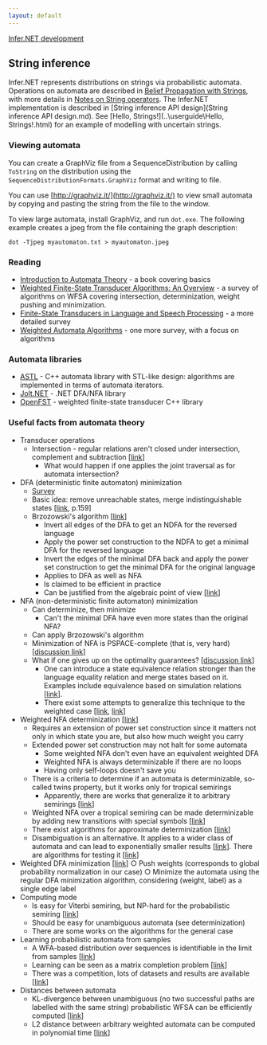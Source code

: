 ```yaml
---
layout: default
---
```

[Infer.NET development](index.md)

## String inference

Infer.NET represents distributions on strings via probabilistic automata.  Operations on automata are described in [Belief Propagation with Strings](https://www.microsoft.com/en-us/research/publication/belief-propagation-strings/), with more details in [Notes on String operators](StringInference.pdf).  The Infer.NET implementation is described in [String inference API design](String inference API design.md).  See [Hello, Strings!](..\userguide\Hello, Strings!.html) for an example of modelling with uncertain strings.

### Viewing automata

You can create a GraphViz file from a SequenceDistribution by calling `ToString` on the distribution using the   `SequenceDistributionFormats.GraphViz` format and writing to file.

You can use [http://graphviz.it/](http://graphviz.it/) to view small automata by copying and pasting the string from the file to the window.

To view large automata, install GraphViz, and run `dot.exe`. The following example creates a jpeg from the file containing the graph description:

```shell
dot -Tjpeg myautomaton.txt > myautomaton.jpeg
```

### Reading

*   [Introduction to Automata Theory](https://mcdtu.files.wordpress.com/2017/03/introduction-to-automata-theory.pdf) - a book covering basics
*   [Weighted Finite-State Transducer Algorithms: An Overview](https://cs.nyu.edu/~mohri/pub/fla.pdf) - a survey of algorithms on WFSA covering intersection, determinization, weight pushing and minimization.
*   [Finite-State Transducers in Language and Speech Processing](http://www.aclweb.org/anthology/J97-2003) - a more detailed survey
*   [Weighted Automata Algorithms](https://cs.nyu.edu/~mohri/pub/hwa.pdf) - one more survey, with a focus on algorithms

### Automata libraries

*   [ASTL](http://astl.sourceforge.net/) - C++ automata library with STL-like design: algorithms are implemented in terms of automata iterators.
*   [Jolt.NET](https://archive.codeplex.com/?p=jolt) - .NET DFA/NFA library
*   [OpenFST](http://www.openfst.org/twiki/bin/view/FST/WebHome) - weighted finite-state transducer C++ library

### Useful facts from automata theory

*   Transducer operations
    *   Intersection - regular relations aren't closed under intersection, complement and subtraction \[[link](https://web.archive.org/web/20130606165805/https:/courses.cit.cornell.edu/ling4424/regular-relations-oct5.pdf)\]
        *   What would happen if one applies the joint traversal as for automata intersection?
*   DFA (deterministic finite automaton) minimization
    *   [Survey](https://arxiv.org/pdf/1010.5318.pdf)
    *   Basic idea: remove unreachable states, merge indistinguishable states \[[link](https://mcdtu.files.wordpress.com/2017/03/introduction-to-automata-theory.pdf), p.159\]
    *   Brzozowski's algorithm \[[link](https://homepage.tudelft.nl/c9d1n/talks/brz-coin.pdf)\]
        *   Invert all edges of the DFA to get an NDFA for the reversed language
        *   Apply the power set construction to the NDFA to get a minimal DFA for the reversed language
        *   Invert the edges of the minimal DFA back and apply the power set construction to get the minimal DFA for the original language
        *   Applies to DFA as well as NFA
        *   Is claimed to be efficient in practice
        *   Can be justified from the algebraic point of view \[[link](http://www.alexandrasilva.org/files/RechabilityObservability.pdf)\]
*   NFA (non-deterministic finite automaton) minimization
    *   Can determinize, then minimize
        *   Can't the minimal DFA have even more states than the original NFA?
    *   Can apply Brzozowski's algorithm
    *   Minimization of NFA is PSPACE-complete (that is, very hard) \[[discussion link](https://cstheory.stackexchange.com/questions/10829/computing-the-minimal-nfa-for-a-dfa?rq=1)\]
    *   What if one gives up on the optimality guarantees? \[[discussion link](https://cstheory.stackexchange.com/questions/18074/simplification-of-weighted-nfa)\]
        *   One can introduce a state equivalence relation stronger than the language equality relation and merge states based on it. Examples include equivalence based on simulation relations \[[link](https://arxiv.org/pdf/1210.6624v1.pdf)\].
        *   There exist some attempts to generalize this technique to the weighted case \[[link](https://people.cs.umu.se/johanna/bisimulation/hogmalmay07c.pdf), [link](https://www.sciencedirect.com/science/article/pii/S0304397507008614)\]
*   Weighted NFA determinization \[[link](http://citeseerx.ist.psu.edu/viewdoc/download?doi=10.1.1.437.2637&rep=rep1&type=pdf)\]
    *   Requires an extension of power set construction since it matters not only in which state you are, but also how much weight you carry
    *   Extended power set construction may not halt for some automata
        *   Some weighted NFA don't even have an equivalent weighted DFA
        *   Weighted NFA is always determinizable if there are no loops
        *   Having only self-loops doesn't save you
    *   There is a criteria to determine if an automata is determinizable, so-called twins property, but it works only for tropical semirings
        *   Apparently, there are works that generalize it to arbitrary semirings \[[link](http://adambuchsbaum.com/papers/det-sicomp.pdf)\]
    *   Weighted NFA over a tropical semiring can be made determinizable by adding new transitions with special symbols \[[link](https://cs.nyu.edu/~mohri/pub/tcs3.pdf)\]
    *   There exist algorithms for approximate determinization \[[link](http://www.faculty.idc.ac.il/udiboker/files/ApproxDetF.pdf)\]
    *   Disambiguation is an alternative. It applies to a wider class of automata and can lead to exponentially smaller results \[[link](https://cs.nyu.edu/~mohri/pub/dis.pdf)\]. There are algorithms for testing it \[[link](https://cs.nyu.edu/~mohri/pub/namb.pdf)\]
*   Weighted DFA minimization \[[link](https://cs.nyu.edu/~mohri/pub/fla.pdf)\]
		○ Push weights (corresponds to global probability normalization in our case)
		○ Minimize the automata using the regular DFA minimization algorithm, considering (weight, label) as a single edge label
*   Computing mode
    *   Is easy for Viterbi semiring, but NP-hard for the probabilistic semiring \[[link](http://aclweb.org/anthology/W/W13/W13-18.pdf)\]
    *   Should be easy for unambiguous automata (see determinization)
    *   There are some works on the algorithms for the general case
*   Learning probabilistic automata from samples
    *   A WFA-based distribution over sequences is identifiable in the limit from samples \[[link](https://pdfs.semanticscholar.org/aaae/e4a7f71f030536d67aa801dd07f2532838ee.pdf)\]
    *   Learning can be seen as a matrix completion problem \[[link](http://papers.nips.cc/paper/4697-spectral-learning-of-general-weighted-automata-via-constrained-matrix-completion.pdf)\]
    *   There was a competition, lots of datasets and results are available \[[link](http://ai.cs.umbc.edu/icgi2012/challenge/Pautomac/index.php)\]
*   Distances between automata
    *   KL-divergence between unambiguous (no two successful paths are labelled with the same string) probabilistic WFSA can be efficiently computed \[[link](https://cs.nyu.edu/~mohri/pub/kl.pdf)\]
    *   L2 distance between arbitrary weighted automata can be computed in polynomial time  \[[link](https://cs.nyu.edu/~mohri/pub/lpnorm.pdf)\]
